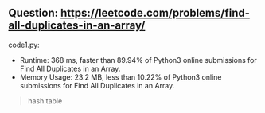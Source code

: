 ## Question: https://leetcode.com/problems/find-all-duplicates-in-an-array/

code1.py:
* Runtime: 368 ms, faster than 89.94% of Python3 online submissions for Find All Duplicates in an Array.
* Memory Usage: 23.2 MB, less than 10.22% of Python3 online submissions for Find All Duplicates in an Array.
>hash table